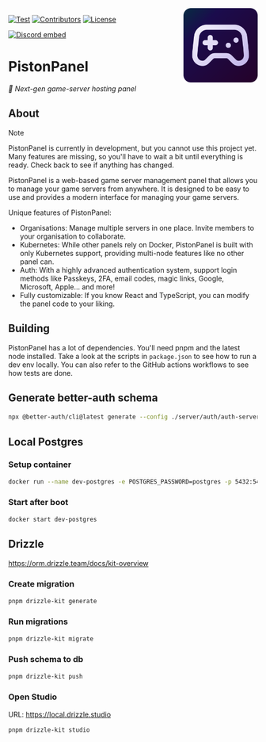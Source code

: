 <img align="right" src="https://github.com/AlexProgrammerDE/PistonPanel/blob/main/public/logo.png?raw=true" height="150" width="150">

<a href="https://github.com/AlexProgrammerDE/PistonPanel/actions/workflows/build.yml"><img src="https://github.com/AlexProgrammerDE/PistonPanel/actions/workflows/build.yml/badge.svg?branch=main" alt="Test"></a>
<a href="https://github.com/AlexProgrammerDE/PistonPanel/graphs/contributors"><img src="https://img.shields.io/github/contributors/AlexProgrammerDE/PistonPanel.svg" alt="Contributors"></a>
<a href="https://github.com/AlexProgrammerDE/PistonPanel/blob/main/LICENSE"><img src="https://img.shields.io/github/license/AlexProgrammerDE/PistonPanel.svg" alt="License"></a>

<a href="https://discord.gg/vHgRd6YZmH"><img src="https://discordapp.com/api/guilds/739784741124833301/embed.png" alt="Discord embed"></a>

# PistonPanel

_🌠 Next-gen game-server hosting panel_

## About

> [!NOTE]
> PistonPanel is currently in development, but you cannot use this project yet. Many features are missing, so you'll have to wait a bit until everything is ready. Check back to see if anything has changed.

PistonPanel is a web-based game server management panel that allows you to manage your game servers from anywhere.
It is designed to be easy to use and provides a modern interface for managing your game servers.

Unique features of PistonPanel:

- Organisations: Manage multiple servers in one place. Invite members to your organisation to collaborate.
- Kubernetes: While other panels rely on Docker, PistonPanel is built with only Kubernetes support, providing multi-node features like no other panel can.
- Auth: With a highly advanced authentication system, support login methods like Passkeys, 2FA, email codes, magic links, Google, Microsoft, Apple... and more!
- Fully customizable: If you know React and TypeScript, you can modify the panel code to your liking.

## Building

PistonPanel has a lot of dependencies. You'll need pnpm and the latest node installed.
Take a look at the scripts in `package.json` to see how to run a dev env locally.
You can also refer to the GitHub actions workflows to see how tests are done.

## Generate better-auth schema

```bash
npx @better-auth/cli@latest generate --config ./server/auth/auth-server.tsx  --output ./server/db/auth-schema.ts
```

## Local Postgres

### Setup container

```bash
docker run --name dev-postgres -e POSTGRES_PASSWORD=postgres -p 5432:5432 -d postgres
```

### Start after boot

```bash
docker start dev-postgres
```

## Drizzle

https://orm.drizzle.team/docs/kit-overview

### Create migration

```bash
pnpm drizzle-kit generate
```

### Run migrations

```bash
pnpm drizzle-kit migrate
```

### Push schema to db

```bash
pnpm drizzle-kit push
```

### Open Studio

URL: https://local.drizzle.studio

```bash
pnpm drizzle-kit studio
```
